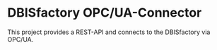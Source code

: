 # DBISfactory OPC/UA-Connector

This project provides a REST-API and connects to the DBISfactory via OPC/UA.
